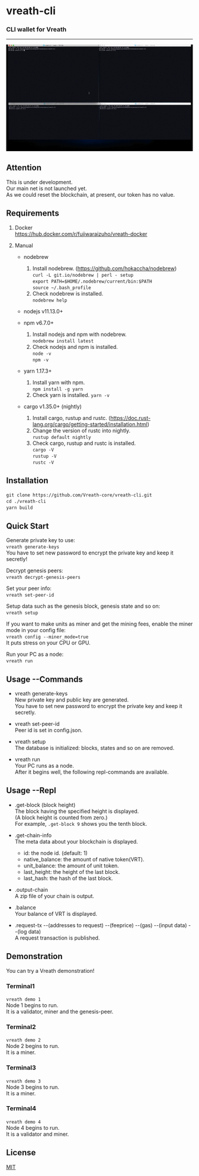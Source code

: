 # vreath-cli

### CLI wallet for Vreath
---

![demo](https://github.com/Vreath-core/Documents/blob/master/vreath_demo_node4.gif?raw=true)  

## Attention
This is under development.  
Our main net is not launched yet.  
As we could reset the blockchain, at present, our token has no value.  

## Requirements
1. Docker  
https://hub.docker.com/r/fujiwaraizuho/vreath-docker  

2. Manual  
    - nodebrew  
        1. Install nodebrew. (https://github.com/hokaccha/nodebrew)  
            `curl -L git.io/nodebrew | perl - setup`  
            `export PATH=$HOME/.nodebrew/current/bin:$PATH`  
            `source ~/.bash_profile`
        2. Check nodebrew is installed.  
            `nodebrew help`  

    - nodejs v11.13.0+  
    - npm v6.7.0+  
        1. Install nodejs and npm with nodebrew.  
            `nodebrew install latest`  
        2. Check nodejs and npm is installed.  
            `node -v`  
            `npm -v`  

    - yarn 1.17.3+  
        1. Install yarn with npm.  
            `npm install -g yarn`  
        2. Check yarn is installed.
            `yarn -v`  
    - cargo v1.35.0+ (nightly)  
        1. Install cargo, rustup and rustc. (https://doc.rust-lang.org/cargo/getting-started/installation.html)  
        2. Change the version of rustc into nightly.  
        `rustup default nightly`  
        3. Check cargo, rustup and rustc is installed.  
            `cargo -V`  
            `rustup -V`  
            `rustc -V`  

## Installation
`git clone https://github.com/Vreath-core/vreath-cli.git`  
`cd ./vreath-cli`  
`yarn build`  

## Quick Start
Generate private key to use:  
`vreath generate-keys`  
You have to set new password to encrypt the private key and keep it secretly!  

Decrypt genesis peers:  
`vreath decrypt-genesis-peers`  

Set your peer info:  
`vreath set-peer-id`  

Setup data such as the genesis block, genesis state and so on:  
`vreath setup`  

If you want to make units as miner and get the mining fees, enable the miner mode in your config file:  
`vreath config --miner_mode=true`  
It puts stress on your CPU or GPU.  

Run your PC as a node:  
`vreath run`  

## Usage --Commands
- vreath generate-keys  
New private key and public key are generated.  
You have to set new password to encrypt the private key and keep it secretly.  

- vreath set-peer-id  
Peer id is set in config.json.  

- vreath setup  
The database is initialized: blocks, states and so on are removed.  

- vreath run  
Your PC runs as a node.  
After it begins well, the following repl-commands are available.  

## Usage --Repl
- .get-block (block height)  
The block having the specified height is displayed.  
(A block height is counted from zero.)  
For example, `.get-block 9` shows you the tenth block.

- .get-chain-info  
The meta data about your blockchain is displayed.  

    - id: the node id. (default: 1)  
    - native_balance: the amount of native token(VRT).  
    - unit_balance: the amount of unit token.  
    - last_height: the height of the last block.  
    - last_hash: the hash of the last block.  

- .output-chain  
A zip file of your chain is output.  

- .balance  
Your balance of VRT is displayed.  

- .request-tx --(addresses to request) --(feeprice) --(gas) --(input data) --(log data)  
A request transaction is published.  

## Demonstration
You can try a Vreath demonstration!  

### Terminal1
`vreath demo 1`  
Node 1 begins to run.  
It is a validator, miner and the genesis-peer.  

### Terminal2
`vreath demo 2`  
Node 2 begins to run.  
It is a miner.  

### Terminal3
`vreath demo 3`  
Node 3 begins to run.  
It is a miner.  

### Terminal4
`vreath demo 4`  
Node 4 begins to run.  
It is a validator and miner.  


## License
[MIT](https://github.com/Vreath-core/vreath-cli/blob/master/LICENSE)
